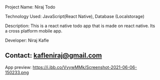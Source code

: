 Project Name: Niraj Todo 

Technology Used: JavaScript(React Native), Database (Localstorage)

Description: This is a react native todo app that is made on react native. Its a cross platform mobile app.

Developer: Niraj Kafle

Contact: kafleniraj@gmail.com
----------------------------

App preview: https://i.ibb.co/VvywMMk/Screenshot-2021-06-06-150233.png
